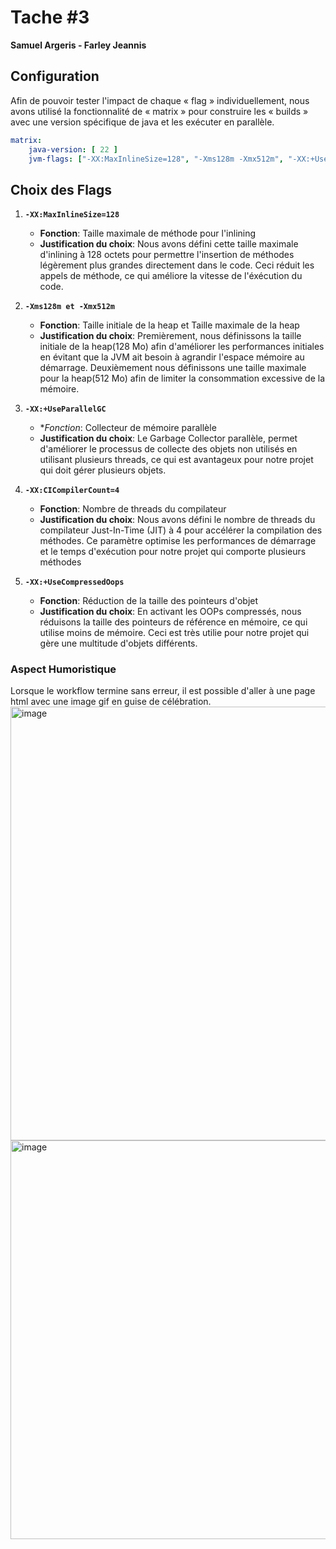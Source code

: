 # Tache #3

**Samuel Argeris - Farley Jeannis**



## Configuration

Afin de pouvoir tester l'impact de chaque « flag » individuellement, nous avons utilisé la fonctionnalité de « matrix » pour construire les « builds » avec une version spécifique de java et les exécuter en parallèle.
```yaml
matrix:
    java-version: [ 22 ]
    jvm-flags: ["-XX:MaxInlineSize=128", "-Xms128m -Xmx512m", "-XX:+UseParallelGC", "-XX:CICompilerCount=4", "-XX:+UseCompressedOops"]
```

## Choix des Flags

1. **`-XX:MaxInlineSize=128`**
   - **Fonction**: Taille maximale de méthode pour l'inlining
   - **Justification du choix**: Nous avons défini cette taille maximale d'inlining à 128 octets pour permettre l'insertion de méthodes légèrement plus grandes directement dans le code. Ceci réduit les appels de méthode, ce qui améliore la vitesse de l'éxécution du code.

2. **`-Xms128m et -Xmx512m`**
   - **Fonction**: Taille initiale de la heap et Taille maximale de la heap
   - **Justification du choix**: Premièrement, nous définissons la taille initiale de la heap(128 Mo) afin d'améliorer les performances initiales en évitant que la JVM ait besoin à agrandir l'espace mémoire au démarrage. Deuxièmement nous définissons une taille maximale pour la heap(512 Mo) afin de limiter la consommation excessive de la mémoire.

3. **`-XX:+UseParallelGC`**
   - **Fonction*: Collecteur de mémoire parallèle
   - **Justification du choix**: Le Garbage Collector parallèle, permet d'améliorer le processus de collecte des objets non utilisés en utilisant plusieurs threads, ce qui est avantageux pour notre projet qui doit gérer plusieurs objets.

4. **`-XX:CICompilerCount=4`**
   - **Fonction**: Nombre de threads du compilateur
   - **Justification du choix**: Nous avons défini le nombre de threads du compilateur Just-In-Time (JIT) à 4 pour accélérer la compilation des méthodes. Ce paramètre optimise les performances de démarrage et le temps d'exécution pour notre projet qui comporte plusieurs méthodes

5. **`-XX:+UseCompressedOops`**
   - **Fonction**: Réduction de la taille des pointeurs d'objet
   - **Justification du choix**: En activant les OOPs compressés, nous réduisons la taille des pointeurs de référence en mémoire, ce qui utilise moins de mémoire. Ceci est très utilie pour notre projet qui gère une multitude d'objets différents.

### Aspect Humoristique

Lorsque le workflow termine sans erreur, il est possible d'aller à une page html avec une image gif en guise de célébration.
<img width="694" alt="image" src="https://github.com/user-attachments/assets/855a8196-e889-446b-ab3e-52a1517360d1">
<img width="638" alt="image" src="https://github.com/user-attachments/assets/6568656d-e25b-4888-8ead-54ea8c84a282">



